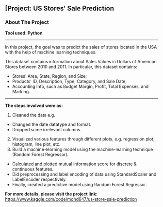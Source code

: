 ## [Project: US Stores' Sale Prediction
### About The Project
**Tool used: Python**

---
In this project, the goal was to predict the sales of stores located in the USA with the help of machine learning techniques. 

This dataset contains information about Sales Values in Dollars of American Stores between 2010 and 2011. In particular, this dataset contains:

- Stores' Area, State, Region, and Size;
- Products' ID, Description, Type, Category, and Sale Date;
- Accounting Info, such as Budget Margin, Profit, Total Expenses, and Marking.

---
**The steps involved were as:**
1. Cleaned the data e.g.
- Changed the date datatype and format.
- Dropped some irrelevant columns.
2. Visualized various features through different plots, e.g. regression plot, histogram, line plot, etc.
3. Build a machine-learning model using the machine-learning technique (Random Forest Regressor).
- Calculated and plotted mutual information score for discrete & continuous features.
- Did preprocessing and label encoding of data using StandardScaler and LabelEncoder respectively.
- Finally, created a predictive model using Random Forest Regressor.
  

**For more details, please visit the project link:**
https://www.kaggle.com/code/mohd647/us-store-sale-prediction
